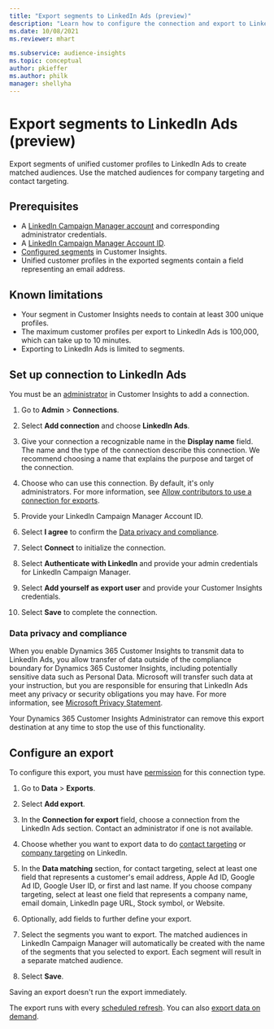 ```yaml
---
title: "Export segments to LinkedIn Ads (preview)"
description: "Learn how to configure the connection and export to LinkedIn Ads."
ms.date: 10/08/2021
ms.reviewer: mhart

ms.subservice: audience-insights
ms.topic: conceptual
author: pkieffer
ms.author: philk
manager: shellyha
---
```


# Export segments to LinkedIn Ads (preview)

Export segments of unified customer profiles to LinkedIn Ads to create matched audiences. Use the matched audiences for company targeting and contact targeting.

## Prerequisites

- A [LinkedIn Campaign Manager account](https://business.linkedin.com/marketing-solutions/ads) and corresponding administrator credentials.
- A [LinkedIn Campaign Manager Account ID](https://www.linkedin.com/help/lms/answer/a424270).
- [Configured segments](segments.md) in Customer Insights.
- Unified customer profiles in the exported segments contain a field representing an email address.

## Known limitations

- Your segment in Customer Insights needs to contain at least 300 unique profiles.
- The maximum customer profiles per export to LinkedIn Ads is 100,000, which can take up to 10 minutes.
- Exporting to LinkedIn Ads is limited to segments.

## Set up connection to LinkedIn Ads

You must be an [administrator](permissions.md) in Customer Insights to add a connection.

1. Go to **Admin** > **Connections**.

1. Select **Add connection** and choose **LinkedIn Ads**.

1. Give your connection a recognizable name in the **Display name** field. The name and the type of the connection describe this connection. We recommend choosing a name that explains the purpose and target of the connection.

1. Choose who can use this connection. By default, it's only administrators. For more information, see [Allow contributors to use a connection for exports](connections.md#allow-contributors-to-use-a-connection-for-exports).

1. Provide your LinkedIn Campaign Manager Account ID.

1. Select **I agree** to confirm the [Data privacy and compliance](#data-privacy-and-compliance).

1. Select **Connect** to initialize the connection.

1. Select **Authenticate with LinkedIn** and provide your admin credentials for LinkedIn Campaign Manager.

1. Select **Add yourself as export user** and provide your Customer Insights credentials.

1. Select **Save** to complete the connection.

### Data privacy and compliance

When you enable Dynamics 365 Customer Insights to transmit data to LinkedIn Ads, you allow transfer of data outside of the compliance boundary for Dynamics 365 Customer Insights, including potentially sensitive data such as Personal Data. Microsoft will transfer such data at your instruction, but you are responsible for ensuring that LinkedIn Ads meet any privacy or security obligations you may have. For more information, see [Microsoft Privacy Statement](https://go.microsoft.com/fwlink/?linkid=396732).

Your Dynamics 365 Customer Insights Administrator can remove this export destination at any time to stop the use of this functionality.

## Configure an export

To configure this export, you must have [permission](export-destinations.md#set-up-a-new-export) for this connection type.

1. Go to **Data** > **Exports**.

1. Select **Add export**.

1. In the **Connection for export** field, choose a connection from the LinkedIn Ads section. Contact an administrator if one is not available.

1. Choose whether you want to export data to do [contact targeting](https://business.linkedin.com/marketing-solutions/ad-targeting/contact-targeting) or [company targeting](https://business.linkedin.com/marketing-solutions/ad-targeting/account-targeting) on LinkedIn.

1. In the **Data matching** section, for contact targeting, select at least one field that represents a customer's email address, Apple Ad ID, Google Ad ID, Google User ID, or first and last name. If you choose company targeting, select at least one field that represents a company name, email domain, LinkedIn page URL, Stock symbol, or Website.

1. Optionally, add fields to further define your export.

1. Select the segments you want to export. The matched audiences in LinkedIn Campaign Manager will automatically be created with the name of the segments that you selected to export. Each segment will result in a separate matched audience. 

1. Select **Save**.

Saving an export doesn't run the export immediately.

The export runs with every [scheduled refresh](system.md#schedule-tab). You can also [export data on demand](export-destinations.md#run-exports-on-demand). 
